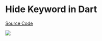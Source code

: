 # Hide Keyword in Dart

[Source Code](../source/hide-keyword-in-dart.dart)

![](../images/hide-keyword-in-dart.jpg)
